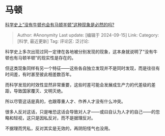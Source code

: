 # 马顿
[科学史上“没有牛顿也会有马顿羊顿”这种现象是必然的吗?](https://www.zhihu.com/question/404227156/answer/3625906027)

> Author: #Anonymity
> Last update: [编辑于 2024-09-15]
> Link:
> Category: [科学, 最近更新]
> Tag: 
> 评论区:
> 泛讨论:

科学史上多次出现过同一定律在各地被分别发现的现象，这本身就说明了“没有牛顿也有马顿羊顿”的现实性是存在的。

但这类现象同样有另一个特征——这些各自独立发现并不是同时发现，而是往往有时间差，有时甚至彼此相差数百年。

而科学发现的时效性显然非常重要，这些时差可能会发展成生产力的代差级的差距，导致国家覆灭、文明灭绝。

所以尽管这话是真的，也跟尊重人才、作养人才没有什么冲突。

很多人反对这话，只是唯恐这话会导致对人才——或曰自认为人才的自己——的忽略和轻视，这只是因私反对，而不是据理反对。

不据理而凭私，反对其实是无效的，再阴阳怪气也没用。